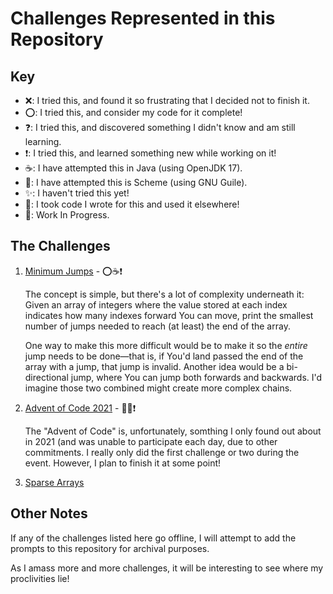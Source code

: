 # Challenges Represented in this Repository

## Key

- ❌: I tried this, and found it so frustrating that I decided not to finish it.
- ⭕: I tried this, and consider my code for it complete!
- ❓: I tried this, and discovered something I didn't know and am still learning.
- ❗: I tried this, and learned something new while working on it!
- ☕: I have attempted this in Java (using OpenJDK 17).
- 👾: I have attempted this is Scheme (using GNU Guile).
- ✨: I haven't tried this yet!
- 🔋: I took code I wrote for this and used it elsewhere!
- 🤖: Work In Progress.

## The Challenges

1. [Minimum Jumps][1] - ⭕☕❗
   
   The concept is simple, but there's a lot of complexity
   underneath it: Given an array of integers where the value stored at each
   index indicates how many indexes forward You can move, print the smallest
   number of jumps needed to reach (at least) the end of the array.
   
   One way to make this more difficult would be to make it so the *entire* jump
   needs to be done—that is, if You'd land passed the end of the array with a
   jump, that jump is invalid. Another idea would be a bi-directional jump,
   where You can jump both forwards and backwards. I'd imagine those two
   combined might create more complex chains.
   
2. [Advent of Code 2021][2] - 🤖👾❗

    The "Advent of Code" is, unfortunately, somthing I only found out about in
    2021 (and was unable to participate each day, due to other commitments. I
    really only did the first challenge or two during the event. However, I plan
    to finish it at some point!

3. [Sparse Arrays][3]


## Other Notes

If any of the challenges listed here go offline, I will attempt to add the
prompts to this repository for archival purposes.

As I amass more and more challenges, it will be interesting to see where my
proclivities lie!

[1]: https://www.geeksforgeeks.org/minimum-number-of-jumps-to-reach-end-of-a-given-array/
[2]: https://adventofcode.com/2021
[3]: https://www.hackerrank.com/challenges/sparse-arrays/problem
